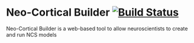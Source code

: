 # Neo-Cortical Builder [![Build Status](https://travis-ci.org/braincomputationlab/ncb.png?branch=master)](https://travis-ci.org/braincomputationlab/ncb)

Neo-Cortical Builder is a web-based tool to allow neuroscientists to create and run NCS models
